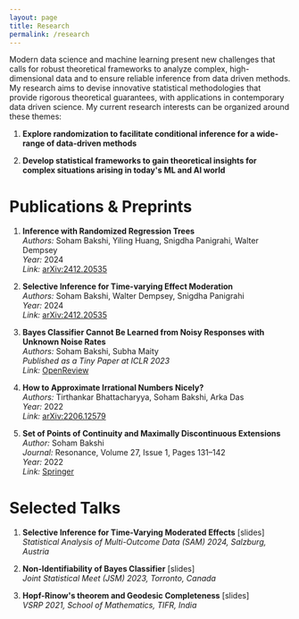 ```yaml
---
layout: page
title: Research
permalink: /research
---
```


Modern data science and machine learning present new challenges that calls for robust theoretical frameworks to analyze complex, high-dimensional data and to ensure reliable inference from data driven methods. My research aims to devise innovative statistical methodologies that provide rigorous theoretical guarantees, with applications in contemporary data driven science. My current research interests can be organized around these themes: 

1. **Explore randomization to facilitate conditional inference for a wide-range of data-driven methods**

2. **Develop statistical frameworks to gain theoretical insights for complex situations arising in today's ML and AI world**

# Publications & Preprints

1. **Inference with Randomized Regression Trees**  
   *Authors:* Soham Bakshi, Yiling Huang, Snigdha Panigrahi, Walter Dempsey  
   *Year:* 2024  
   *Link:* [arXiv:2412.20535](https://arxiv.org/abs/2412.20535)

2. **Selective Inference for Time-varying Effect Moderation**  
   *Authors:* Soham Bakshi, Walter Dempsey, Snigdha Panigrahi  
   *Year:* 2024  
   *Link:* [arXiv:2412.20535](https://arxiv.org/abs/2411.15908)

3. **Bayes Classifier Cannot Be Learned from Noisy Responses with Unknown Noise Rates**  
   *Authors:* Soham Bakshi, Subha Maity  
   *Published as a Tiny Paper at ICLR 2023*  
   *Link:* [OpenReview](https://openreview.net/forum?id=U4o5iSWSaD)

4. **How to Approximate Irrational Numbers Nicely?**  
   *Authors:* Tirthankar Bhattacharyya, Soham Bakshi, Arka Das  
   *Year:* 2022  
   *Link:* [arXiv:2206.12579](https://arxiv.org/abs/2206.12579)

5. **Set of Points of Continuity and Maximally Discontinuous Extensions**  
   *Author:* Soham Bakshi  
   *Journal:* Resonance, Volume 27, Issue 1, Pages 131–142  
   *Year:* 2022  
   *Link:* [Springer](https://doi.org/10.1007/s12045-022-1298-1)


# Selected Talks

1. **Selective Inference for Time-Varying Moderated Effects** [slides]  
   *Statistical Analysis of Multi-Outcome Data (SAM) 2024, Salzburg, Austria*
   
2. **Non-Identifiability of Bayes Classifier** [slides]  
   *Joint Statistical Meet (JSM) 2023, Torronto, Canada*
   
3. **Hopf-Rinow's theorem and Geodesic Completeness** [slides]  
   *VSRP 2021, School of Mathematics, TIFR, India*
